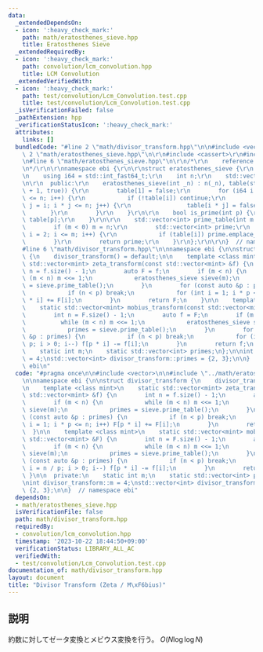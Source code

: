 ```yaml
---
data:
  _extendedDependsOn:
  - icon: ':heavy_check_mark:'
    path: math/eratosthenes_sieve.hpp
    title: Eratosthenes Sieve
  _extendedRequiredBy:
  - icon: ':heavy_check_mark:'
    path: convolution/lcm_convolution.hpp
    title: LCM Convolution
  _extendedVerifiedWith:
  - icon: ':heavy_check_mark:'
    path: test/convolution/Lcm_Convolution.test.cpp
    title: test/convolution/Lcm_Convolution.test.cpp
  _isVerificationFailed: false
  _pathExtension: hpp
  _verificationStatusIcon: ':heavy_check_mark:'
  attributes:
    links: []
  bundledCode: "#line 2 \"math/divisor_transform.hpp\"\n\n#include <vector>\n\n#line\
    \ 2 \"math/eratosthenes_sieve.hpp\"\n\r\n#include <cassert>\r\n#include <cstdint>\r\
    \n#line 6 \"math/eratosthenes_sieve.hpp\"\n\r\n/*\r\n    reference: https://37zigen.com/sieve-eratosthenes/\r\
    \n*/\r\n\r\nnamespace ebi {\r\n\r\nstruct eratosthenes_sieve {\r\n  private:\r\
    \n    using i64 = std::int_fast64_t;\r\n    int n;\r\n    std::vector<bool> table;\r\
    \n\r\n  public:\r\n    eratosthenes_sieve(int _n) : n(_n), table(std::vector<bool>(n\
    \ + 1, true)) {\r\n        table[1] = false;\r\n        for (i64 i = 2; i * i\
    \ <= n; i++) {\r\n            if (!table[i]) continue;\r\n            for (i64\
    \ j = i; i * j <= n; j++) {\r\n                table[i * j] = false;\r\n     \
    \       }\r\n        }\r\n    }\r\n\r\n    bool is_prime(int p) {\r\n        return\
    \ table[p];\r\n    }\r\n\r\n    std::vector<int> prime_table(int m = -1) {\r\n\
    \        if (m < 0) m = n;\r\n        std::vector<int> prime;\r\n        for (int\
    \ i = 2; i <= m; i++) {\r\n            if (table[i]) prime.emplace_back(i);\r\n\
    \        }\r\n        return prime;\r\n    }\r\n};\r\n\r\n}  // namespace ebi\n\
    #line 6 \"math/divisor_transform.hpp\"\n\nnamespace ebi {\n\nstruct divisor_transform\
    \ {\n    divisor_transform() = default;\n\n    template <class mint>\n    static\
    \ std::vector<mint> zeta_transform(const std::vector<mint> &f) {\n        int\
    \ n = f.size() - 1;\n        auto F = f;\n        if (m < n) {\n            while\
    \ (m < n) m <<= 1;\n            eratosthenes_sieve sieve(m);\n            primes\
    \ = sieve.prime_table();\n        }\n        for (const auto &p : primes) {\n\
    \            if (n < p) break;\n            for (int i = 1; i * p <= n; i++) F[p\
    \ * i] += F[i];\n        }\n        return F;\n    }\n\n    template <class mint>\n\
    \    static std::vector<mint> mobius_transform(const std::vector<mint> &F) {\n\
    \        int n = F.size() - 1;\n        auto f = F;\n        if (m < n) {\n  \
    \          while (m < n) m <<= 1;\n            eratosthenes_sieve sieve(m);\n\
    \            primes = sieve.prime_table();\n        }\n        for (const auto\
    \ &p : primes) {\n            if (n < p) break;\n            for (int i = n /\
    \ p; i > 0; i--) f[p * i] -= f[i];\n        }\n        return f;\n    }\n\n  private:\n\
    \    static int m;\n    static std::vector<int> primes;\n};\n\nint divisor_transform::m\
    \ = 4;\nstd::vector<int> divisor_transform::primes = {2, 3};\n\n}  // namespace\
    \ ebi\n"
  code: "#pragma once\n\n#include <vector>\n\n#include \"../math/eratosthenes_sieve.hpp\"\
    \n\nnamespace ebi {\n\nstruct divisor_transform {\n    divisor_transform() = default;\n\
    \n    template <class mint>\n    static std::vector<mint> zeta_transform(const\
    \ std::vector<mint> &f) {\n        int n = f.size() - 1;\n        auto F = f;\n\
    \        if (m < n) {\n            while (m < n) m <<= 1;\n            eratosthenes_sieve\
    \ sieve(m);\n            primes = sieve.prime_table();\n        }\n        for\
    \ (const auto &p : primes) {\n            if (n < p) break;\n            for (int\
    \ i = 1; i * p <= n; i++) F[p * i] += F[i];\n        }\n        return F;\n  \
    \  }\n\n    template <class mint>\n    static std::vector<mint> mobius_transform(const\
    \ std::vector<mint> &F) {\n        int n = F.size() - 1;\n        auto f = F;\n\
    \        if (m < n) {\n            while (m < n) m <<= 1;\n            eratosthenes_sieve\
    \ sieve(m);\n            primes = sieve.prime_table();\n        }\n        for\
    \ (const auto &p : primes) {\n            if (n < p) break;\n            for (int\
    \ i = n / p; i > 0; i--) f[p * i] -= f[i];\n        }\n        return f;\n   \
    \ }\n\n  private:\n    static int m;\n    static std::vector<int> primes;\n};\n\
    \nint divisor_transform::m = 4;\nstd::vector<int> divisor_transform::primes =\
    \ {2, 3};\n\n}  // namespace ebi"
  dependsOn:
  - math/eratosthenes_sieve.hpp
  isVerificationFile: false
  path: math/divisor_transform.hpp
  requiredBy:
  - convolution/lcm_convolution.hpp
  timestamp: '2023-10-22 18:44:50+09:00'
  verificationStatus: LIBRARY_ALL_AC
  verifiedWith:
  - test/convolution/Lcm_Convolution.test.cpp
documentation_of: math/divisor_transform.hpp
layout: document
title: "Divisor Transform (Zeta / M\xF6bius)"
---
```


## 説明

約数に対してゼータ変換とメビウス変換を行う。 $O(N\log \log N)$